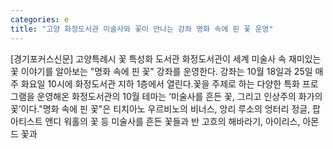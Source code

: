 ```yaml
---
categories: e
title: "고양 화정도서관 미술사와 꽃이 만나는 강좌 명화 속에 핀 꽃 운영"
---
```

[경기포커스신문] 고양특례시 꽃 특성화 도서관 화정도서관이 세계 미술사 속 재미있는 꽃 이야기를 알아보는 "명화 속에 핀 꽃" 강좌를 운영한다. 강좌는 10월 18일과 25일 매주 화요일 10시에 화정도서관 지하 1층에서 열린다.꽃을 주제로 하는 다양한 특화 프로그램을 운영해온 화정도서관의 10월 테마는 ‘미술사를 흔든 꽃, 그리고 인상주의 화가의 꽃’이다."명화 속에 핀 꽃"은 티치아노 우르비노의 비너스, 앙리 루소의 엉터리 정글, 팝 아티스트 앤디 워홀의 꽃 등 미술사를 흔든 꽃들과 반 고흐의 해바라기, 아이리스, 아몬드 꽃과